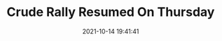 ---
"title": "Crude Rally Resumed On Thursday"
"date": "2021-10-14 19:41:41"
"feed_name": "RIGZONE"
"feed_website": "http://www.rigzone.com/"
"feed_rss": "http://www.rigzone.com/news/rss/rigzone_latest.aspx"
"link": "https://www.rigzone.com/news/wire/crude_rally_resumed_on_thursday-14-oct-2021-166727-article/?rss=true"
"source": "None"
"file": "_posts/2021-1-1-6a3c61cd3a1cd1373e45f3cca4797b7e485cd546.md"
"accident": "0"
"drilling": "0"
"dead": "0"
"injured": "0"
"arrested": "0"
"place": "unknown place"
"where": "unknown site"
"causes": "unknown"
"place_uri": "unknown place"
---